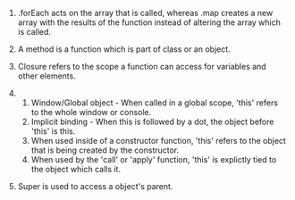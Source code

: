 1. .forEach acts on the array that is called, whereas .map creates a new array with the results of the function instead of altering the array which is called.

2. A method is a function which is part of class or an object.

3. Closure refers to the scope a function can access for variables and other elements.

4. 
	1. Window/Global object - 
	When called in a global scope, 'this' refers to the whole window or console.
	2. Implicit binding -
	When this is followed by a dot, the object before 'this' is this.
	3. When used inside of a constructor function, 'this' refers to the object that is being created by the constructor.
	4. When used by the 'call' or 'apply' function, 'this' is explictly tied to the object which calls it.

5. Super is used to access a object's parent.